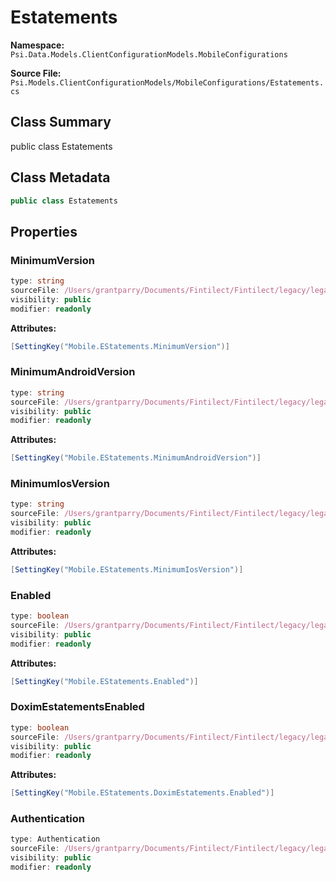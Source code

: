 # Estatements

**Namespace:** `Psi.Data.Models.ClientConfigurationModels.MobileConfigurations`

**Source File:** `Psi.Models.ClientConfigurationModels/MobileConfigurations/Estatements.cs`

## Class Summary

public class Estatements

## Class Metadata

```typescript
public class Estatements
```

## Properties

### MinimumVersion

```typescript
type: string
sourceFile: /Users/grantparry/Documents/Fintilect/Fintilect/legacy/legacy-apis/Psi.Models.ClientConfigurationModels/MobileConfigurations/Estatements.cs
visibility: public
modifier: readonly
```

**Attributes:**
```csharp
[SettingKey("Mobile.EStatements.MinimumVersion")]
```

### MinimumAndroidVersion

```typescript
type: string
sourceFile: /Users/grantparry/Documents/Fintilect/Fintilect/legacy/legacy-apis/Psi.Models.ClientConfigurationModels/MobileConfigurations/Estatements.cs
visibility: public
modifier: readonly
```

**Attributes:**
```csharp
[SettingKey("Mobile.EStatements.MinimumAndroidVersion")]
```

### MinimumIosVersion

```typescript
type: string
sourceFile: /Users/grantparry/Documents/Fintilect/Fintilect/legacy/legacy-apis/Psi.Models.ClientConfigurationModels/MobileConfigurations/Estatements.cs
visibility: public
modifier: readonly
```

**Attributes:**
```csharp
[SettingKey("Mobile.EStatements.MinimumIosVersion")]
```

### Enabled

```typescript
type: boolean
sourceFile: /Users/grantparry/Documents/Fintilect/Fintilect/legacy/legacy-apis/Psi.Models.ClientConfigurationModels/MobileConfigurations/Estatements.cs
visibility: public
modifier: readonly
```

**Attributes:**
```csharp
[SettingKey("Mobile.EStatements.Enabled")]
```

### DoximEstatementsEnabled

```typescript
type: boolean
sourceFile: /Users/grantparry/Documents/Fintilect/Fintilect/legacy/legacy-apis/Psi.Models.ClientConfigurationModels/MobileConfigurations/Estatements.cs
visibility: public
modifier: readonly
```

**Attributes:**
```csharp
[SettingKey("Mobile.EStatements.DoximEstatements.Enabled")]
```

### Authentication

```typescript
type: Authentication
sourceFile: /Users/grantparry/Documents/Fintilect/Fintilect/legacy/legacy-apis/Psi.Models.ClientConfigurationModels/MobileConfigurations/Estatements.cs
visibility: public
modifier: readonly
```
